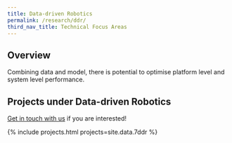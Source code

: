 ```yaml
---
title: Data-driven Robotics
permalink: /research/ddr/
third_nav_title: Technical Focus Areas
---
```

## Overview  
Combining data and model, there is potential to optimise platform level and system level performance.

## Projects under Data-driven Robotics

[Get in touch with us](/contact-us/) if you are interested!

{% include projects.html projects=site.data.7ddr %}